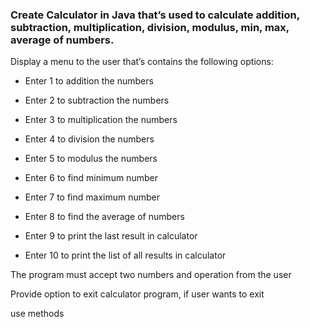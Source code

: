 ### Create Calculator in Java that’s used to calculate addition, subtraction, multiplication, division, modulus, min, max, average of numbers. 
Display a menu to the user that’s contains the following options: 

- Enter 1 to addition the numbers 

- Enter 2 to subtraction the numbers 

- Enter 3 to multiplication the numbers 

- Enter 4 to division the numbers 

- Enter 5 to modulus the numbers 

- Enter 6 to find minimum number 

- Enter 7 to find maximum number 

- Enter 8 to find the average of numbers 

- Enter 9 to print the last result in calculator 

- Enter 10 to print the list of all results in calculator 

The program must accept two numbers and operation from the user 

Provide option to exit calculator program, if user wants to exit

use methods

